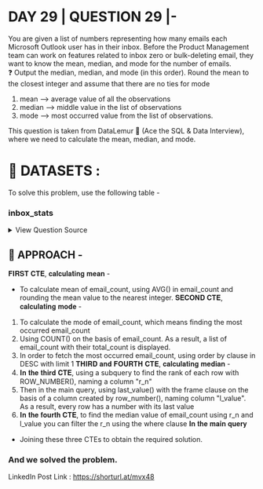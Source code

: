 
# DAY 29 | QUESTION 29 |-
You are given a list of numbers representing how many emails each Microsoft Outlook user has in their inbox. Before the Product Management team can work on features related to inbox zero or bulk-deleting email, they want to know the mean, median, and mode for the number of emails.\
❓ Output the median, median, and mode (in this order). Round the mean to the closest integer and assume that there are no ties for mode

1. mean --> average value of all the observations
2. median --> middle value in the list of observations
3. mode --> most occurred value from the list of observations.

 This question is taken from DataLemur 🐒 (Ace the SQL & Data Interview), where we need to calculate the mean, median, and mode.

 # **:file_folder: DATASETS :**
 To solve this problem, use the following table -
   ### **inbox_stats**

 <details><summary>
 View Question Source
 </summary>
Question Link: https://datalemur.com/questions/mean-median-mod

 </details>

## 🎯 APPROACH -
𝐅𝐈𝐑𝐒𝐓 𝐂𝐓𝐄, 𝐜𝐚𝐥𝐜𝐮𝐥𝐚𝐭𝐢𝐧𝐠 𝐦𝐞𝐚𝐧 -
- To calculate mean of email_count, using AVG() in email_count and rounding the mean value to the nearest integer.
𝐒𝐄𝐂𝐎𝐍𝐃 𝐂𝐓𝐄, 𝐜𝐚𝐥𝐜𝐮𝐥𝐚𝐭𝐢𝐧𝐠 𝐦𝐨𝐝𝐞 -
1. To calculate the mode of email_count, which means finding the most occurred email_count
2. Using COUNT() on the basis of email_count. As a result, a list of email_count with their total_count is displayed.
3. In order to fetch the most occurred email_count, using order by clause in DESC with limit 1
𝐓𝐇𝐈𝐑𝐃 𝐚𝐧𝐝 𝐅𝐎𝐔𝐑𝐓𝐇 𝐂𝐓𝐄, 𝐜𝐚𝐥𝐜𝐮𝐥𝐚𝐭𝐢𝐧𝐠 𝐦𝐞𝐝𝐢𝐚𝐧 -
1. 𝐈𝐧 𝐭𝐡𝐞 𝐭𝐡𝐢𝐫𝐝 𝐂𝐓𝐄, using a subquery to find the rank of each row with ROW_NUMBER(), naming a column "r_n"
2. Then in the main query, using last_value() with the frame clause on the basis of a column created by row_number(), naming column "l_value". As a result, every row has a number with its last value
3. 𝐈𝐧 𝐭𝐡𝐞 𝐟𝐨𝐮𝐫𝐭𝐡 𝐂𝐓𝐄, to find the median value of email_count
using r_n and l_value you can filter the r_n using the where clause
𝐈𝐧 𝐭𝐡𝐞 𝐦𝐚𝐢𝐧 𝐪𝐮𝐞𝐫𝐲
- Joining these three CTEs to obtain the required solution.

### And we solved the problem.
LinkedIn Post Link : https://shorturl.at/mvx48


